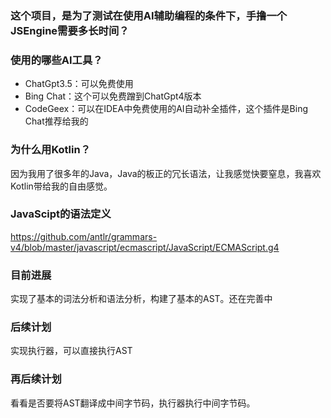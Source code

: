 ### 这个项目，是为了测试在使用AI辅助编程的条件下，手撸一个JSEngine需要多长时间？

### 使用的哪些AI工具？
- ChatGpt3.5：可以免费使用
- Bing Chat：这个可以免费蹭到ChatGpt4版本
- CodeGeex：可以在IDEA中免费使用的AI自动补全插件，这个插件是Bing Chat推荐给我的

### 为什么用Kotlin？
因为我用了很多年的Java，Java的板正的冗长语法，让我感觉快要窒息，我喜欢Kotlin带给我的自由感觉。

### JavaScipt的语法定义
https://github.com/antlr/grammars-v4/blob/master/javascript/ecmascript/JavaScript/ECMAScript.g4

### 目前进展
实现了基本的词法分析和语法分析，构建了基本的AST。还在完善中

### 后续计划
实现执行器，可以直接执行AST

### 再后续计划
看看是否要将AST翻译成中间字节码，执行器执行中间字节码。
